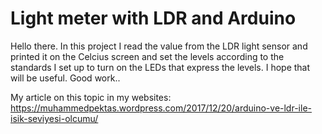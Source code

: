 
  <H1>Light meter with LDR and Arduino</H1>
	
   Hello there.
   In this project I read the value from the LDR light sensor and printed 
   it on the Celcius screen and set the levels according to the standards
   I set up to turn on the LEDs that express the levels.
   I hope that will be useful.
   Good work..



   My article on this topic in my websites: https://muhammedpektas.wordpress.com/2017/12/20/arduino-ve-ldr-ile-isik-seviyesi-olcumu/
